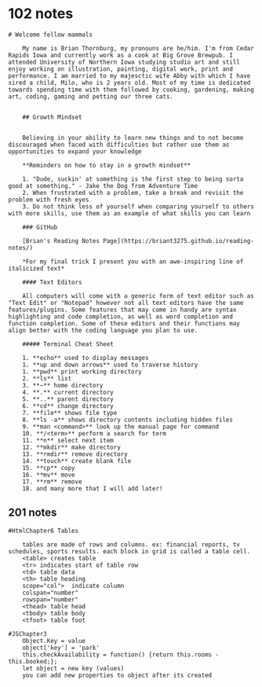 # 102 notes

    # Welcome fellow mammals

        My name is Brian Thornburg, my pronouns are he/him. I'm from Cedar Rapids Iowa and currently work as a cook at Big Grove Brewpub. I attended University of Northern Iowa studying studio art and still enjoy working on illustration, painting, digital work, print and performance. I am married to my majesctic wife Abby with which I have sired a child, Milo, who is 2 years old. Most of my time is dedicated towards spending time with them followed by cooking, gardening, making art, coding, gaming and petting our three cats.


        ## Growth Mindset


        Believing in your ability to learn new things and to not become discouraged when faced with difficulties but rather use them as opportunities to expand your knowledge 

        **Reminders on how to stay in a growth mindset**

        1. "Dude, suckin' at something is the first step to being sorta good at something." - Jake the Dog from Adventure Time
        2. When frustrated with a problem, take a break and revisit the problem with fresh eyes
        3. Do not think less of yourself when comparing yourself to others with more skills, use them as an example of what skills you can learn

        ### GitHub

        [Brian's Reading Notes Page](https://briant3275.github.io/reading-notes/)

        *For my final trick I present you with an awe-inspiring line of italicized text*

        #### Text Editors

        All computers will come with a generic form of text editor such as "Text Edit" or "Notepad" however not all text editors have the same features/plugins. Some features that may come in handy are syntax highlighting and code completion, as well as word completion and function completion. Some of these editors and their functions may align better with the coding language you plan to use.

        ##### Terminal Cheat Sheet

        1. **echo** used to display messages
        1. **up and down arrows** used to traverse history
        1. **pwd** print working directory
        2. **ls** list
        3. **~** home directory
        4. **.** current directory
        5. **..** parent directory
        6. **cd** change directory
        7. **file** shows file type
        8. **ls -a** shows directory contents including hidden files
        9. **man <command>** look up the manual page for command
        10. **/<term>** perform a search for term
        11. **n** select next item
        12. **mkdir** make directory
        13. **rmdir** remove directory
        14. **touch** create blank file
        15. **cp** copy
        16. **mv** move
        17. **rm** remove
        18. and many more that I will add later!


## 201 notes

    #HtmlChapter6 Tables

        tables are made of rows and columns. ex: financial reports, tv schedules, sports results. each block in grid is called a table cell. 
        <table> creates table
        <tr> indicates start of table row
        <td> table data
        <th> table heading
        scope="col">  indicate column
        colspan="number"
        rowspan="number"
        <thead> table head
        <tbody> table body
        <tfoot> table foot

    #JSChapter3
        Object.Key = value
        object['key'] = 'park'
        this.checkAvailability = function() {return this.rooms - this.booked;};
        let object = new key (values)
        you can add new properties to object after its created
        